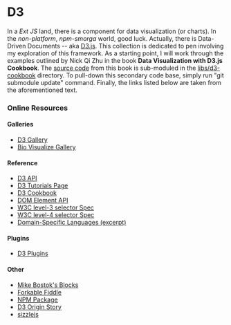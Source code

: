 D3
======

In a _Ext JS_ land, there is a component for data visualization (or charts). In the _non-platform_, _npm-smorga_ world,
good luck.  Actually, there is Data-Driven Documents -- aka [D3.js](https://d3js.org/). This collection is dedicated to
pen involving my exploration of this framework. As a starting point, I will work through the examples
outlined by Nick Qi Zhu in the book **Data Visualization with D3.js Cookbook**. The [source code](https://github.com/NickQiZhu/d3-cookbook)
from this book is sub-moduled in the [libs/d3-cookbook](libs/d3-cookbook) directory. To pull-down this secondary
code base, simply run "git submodule update" command. Finally, the links listed below are taken from the aforementioned
text.


### Online Resources

#### Galleries
* [D3 Gallery](https://github.com/mbostock/d3/wiki/Gallery)
* [Bio Visualize Gallery](http://christopheviau.com/d3list/gallery.html)

#### Reference
* [D3 API](https://github.com/mbostock/d3/wiki/API-Reference)
* [D3 Tutorials Page](https://github.com/mbostock/d3/wiki/Tutorials)
* [D3 Cookbook](https://github.com/NickQiZhu/d3-cookbook)
* [DOM Element API](https://developer.mozilla.org/en-US/docs/Web/API/element)
* [W3C level-3 selector Spec](http://www.w3.org/TR/css3-selectors/#sibling-combinators)
* [W3C level-4 selector Spec](http://www.w3.org/csswg/selectors4/#combinator)
* [Domain-Specific Languages (excerpt)](http://www.informit.com/article.aspx?p=1592379)

#### Plugins
* [D3 Plugins](https://github.com/d3/d3-plugins)

#### Other
* [Mike Bostok's Blocks](bl.ocks.org/mbostock)
* [Forkable Fiddle](jsfiddle.net/qAHC2)
* [NPM Package](https://www.npmjs.com/package/d3)
* [D3 Origin Story](http://vis.stanford.edu/papers/d3)
* [sizzlejs](http://sizzlejs.com/)




